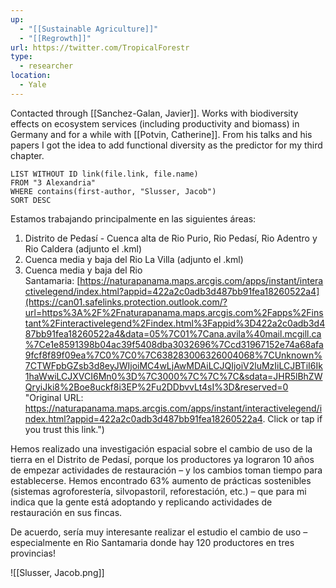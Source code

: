 ```yaml
---
up:
  - "[[Sustainable Agriculture]]"
  - "[[Regrowth]]"
url: https://twitter.com/TropicalForestr
type:
  - researcher
location:
  - Yale
---
```

Contacted through [[Sanchez-Galan, Javier]]. Works with biodiversity effects on ecosystem services (including productivity and biomass) in Germany and for a while with [[Potvin, Catherine]]. From his talks and his papers I got the idea to add functional diversity as the predictor for my third chapter.

```dataview
LIST WITHOUT ID link(file.link, file.name)
FROM "3 Alexandria"
WHERE contains(first-author, "Slusser, Jacob")
SORT DESC
```

Estamos trabajando principalmente en las siguientes áreas:

1. Distrito de Pedasí - Cuenca alta de Rio Purio, Rio Pedasí, Rio Adentro y Rio Caldera (adjunto el .kml)
2. Cuenca media y baja del Rio La Villa (adjunto el .kml)
3. Cuenca media y baja del Rio Santamaria: [https://naturapanama.maps.arcgis.com/apps/instant/interactivelegend/index.html?appid=422a2c0adb3d487bb91fea18260522a4](https://can01.safelinks.protection.outlook.com/?url=https%3A%2F%2Fnaturapanama.maps.arcgis.com%2Fapps%2Finstant%2Finteractivelegend%2Findex.html%3Fappid%3D422a2c0adb3d487bb91fea18260522a4&data=05%7C01%7Cana.avila%40mail.mcgill.ca%7Ce1e8591398b04ac39f5408dba3032696%7Ccd31967152e74a68afa9fcf8f89f09ea%7C0%7C0%7C638283006326004068%7CUnknown%7CTWFpbGZsb3d8eyJWIjoiMC4wLjAwMDAiLCJQIjoiV2luMzIiLCJBTiI6Ik1haWwiLCJXVCI6Mn0%3D%7C3000%7C%7C%7C&sdata=JHR5lBhZWQryiJki8%2Boe8uckf8i3EP%2Fu2DDbvvLt4sI%3D&reserved=0 "Original URL: https://naturapanama.maps.arcgis.com/apps/instant/interactivelegend/index.html?appid=422a2c0adb3d487bb91fea18260522a4. Click or tap if you trust this link.")

Hemos realizado una investigación espacial sobre el cambio de uso de la tierra en el Distrito de Pedasí, porque los productores ya lograron 10 años de empezar actividades de restauración – y los cambios toman tiempo para establecerse. Hemos encontrado 63% aumento de prácticas sostenibles (sistemas agroforestería, silvopastoril, reforestación, etc.) – que para mi indica que la gente está adoptando y replicando actividades de restauración en sus fincas.

De acuerdo, sería muy interesante realizar el estudio el cambio de uso – especialmente en Rio Santamaria donde hay 120 productores en tres provincias!

![[Slusser, Jacob.png]]